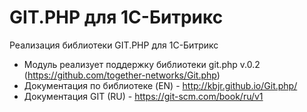 # GIT.PHP для 1С-Битрикс
Реализация библиотеки GIT.PHP для 1С-Битрикс

* Модуль реализует поддержку библиотеки git.php v.0.2 (https://github.com/together-networks/Git.php)
* Документация по библиотеке (EN) - http://kbjr.github.io/Git.php/
* Документация GIT (RU) - https://git-scm.com/book/ru/v1
